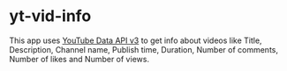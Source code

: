 # yt-vid-info
This app uses  [YouTube Data API v3](https://console.cloud.google.com/apis/library/youtube.googleapis.com?project=youtube-video-name-350618) to get info about videos like Title, Description, Channel name, Publish time, Duration, Number of comments, Number of likes and Number of views.
